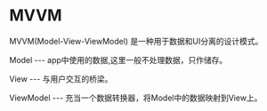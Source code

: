 # MVVM

MVVM(Model-View-ViewModel) 是一种用于数据和UI分离的设计模式。

Model --- app中使用的数据,这里一般不处理数据，只作储存。

View --- 与用户交互的桥梁。

ViewModel --- 充当一个数据转换器，将Model中的数据映射到View上。




